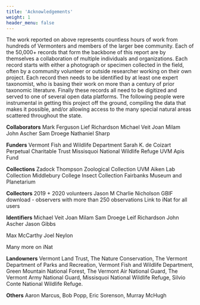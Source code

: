 ```yaml
---
title: 'Acknowledgements'
weight: 1
header_menu: false
---
```


The work reported on above represents countless hours of work from hundreds of Vermonters and members of the larger bee community. Each of the 50,000+ records that form the backbone of this report are by themselves a collaboration of multiple individuals and organizations. Each record starts with either a photograph or specimen collected in the field, often by a community volunteer or outside researcher working on their own project. Each record then needs to be identified by at least one expert taxonomist, who is basing their work on more than a century of prior taxonomic literature. Finally these records all need to be digitized and served to one of several open data platforms. The following people were instrumental in getting this project off the ground, compiling the data that makes it possible, and/or allowing access to the many special natural areas scattered throughout the state.

<b>Collaborators</b>
Mark Ferguson
Lief Richardson
Michael Veit
Joan Milam
John Ascher
Sam Droege
Nathaniel Sharp

<b>Funders</b>
Vermont Fish and Wildlife Department
Sarah K. de Coizart Perpetual Charitable Trust
Missisquoi National Wildlife Refuge
UVM Apis Fund

<b>Collections</b>
Zadock Thompson Zoological Collection
UVM Aiken Lab Collection
Middlebury College Insect Collection
Fairbanks Museum and Planetarium

<b>Collectors</b>
2019 + 2020 volunteers
Jason M
Charlie Nicholson
GBIF download - observers with more than 250 observations
Link to iNat for all users

<b>Identifiers</b>
Michael Veit
Joan Milam
Sam Droege
Leif Richardson
John Ascher
Jason Gibbs

Max McCarthy
Joel Neylon

Many more on iNat

<b>Landowners</b>
Vermont Land Trust, The Nature Conservation, The Vermont Department of Parks and Recreation, Vermont Fish and Wildlife Department, Green Mountain National Forest, The Vermont Air National Guard, The Vermont Army National Guard, Missisquoi National Wildlife Refuge, Silvio Conte National Wildlife Refuge.


<b>Others</b>
Aaron Marcus, Bob Popp, Eric Sorenson, Murray McHugh
